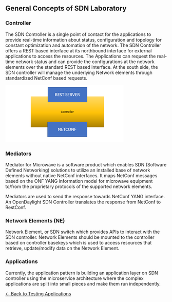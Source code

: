 ## General Concepts of SDN Laboratory
### Controller
The SDN Controller is a single point of contact for the applications to provide real-time information about status, configuration and topology for constant optimization and automation of the network. The SDN Controller offers a REST based interface at its northbound interface for external applications to access the resources. The Applications can request the real-time network status and can provide the configurations at the network elements over the standard REST based interface. At the south side, the SDN controller will manage the underlying Network elements through standardized NetConf based requests.

![NorthSouthController](./Images/Capture.PNG)

### Mediators
Mediator for Microwave is a software product which enables SDN (Software Defined Networking) solutions to utilize an installed base of network elements without native NetConf interfaces. It maps NetConf messages based on the ONF YANG information model for microwave equipment to/from the proprietary protocols of the supported network elements.

Mediators are used to send the response towards NetConf YANG interface. An OpenDaylight SDN Controller translates the response from NetConf to RestConf.

### Network Elements (NE)

Network Element, or SDN switch which provides APIs to interact with the SDN controller. Network Elements should be mounted to the controller based on controller basekeys which is used to access resources that retrieve, update/modify data on the Network Element.

### Applications

Currently, the application pattern is building an application layer on SDN controller using the microservice architecture where the complex applications are spilt into small pieces and make them run independently. 


[<- Back to Testing Applications](../../../TestingApplications.md)
